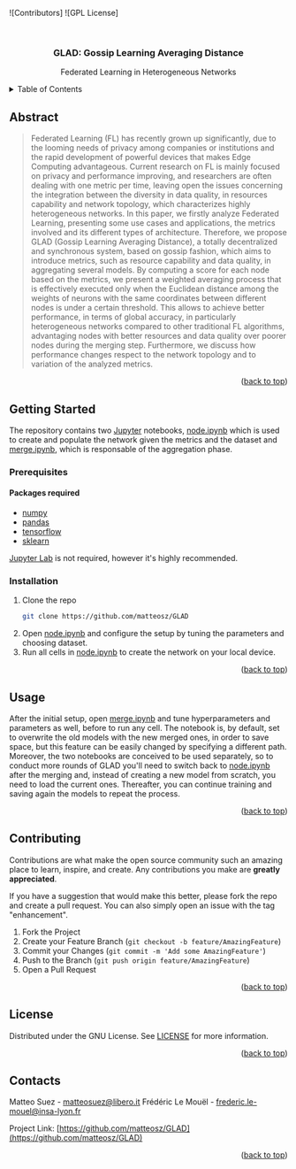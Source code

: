 <div id="top"></div>

![Contributors]
![GPL License]

<br />
<div align="center">
<h3 align="center">GLAD: Gossip Learning Averaging Distance</h3>
  <p align="center">
    Federated Learning in Heterogeneous Networks
  </p>
</div>

<details>
  <summary>Table of Contents</summary>
  <ol>
    <li><a href="#abstract">Abstract</a></li>
    <li>
      <a href="#getting-started">Getting Started</a>
      <ul>
        <li><a href="#prerequisites">Prerequisites</a></li>
        <li><a href="#installation">Installation</a></li>
      </ul>
    </li>
    <li><a href="#usage">Usage</a></li>
    <li><a href="#contributing">Contributing</a></li>
    <li><a href="#license">License</a></li>
    <li><a href="#contacts">Contacts</a></li>
  </ol>
</details>

## Abstract

>Federated Learning (FL) has recently grown up significantly, due to the looming needs of privacy among companies or institutions and the rapid development of powerful devices that makes Edge Computing advantageous.
>Current research on FL is mainly focused on privacy and performance improving, and researchers are often dealing with one metric per time, leaving open the issues concerning the integration between the diversity in data quality, in resources capability and network topology, which characterizes highly heterogeneous networks.
>In this paper, we firstly analyze Federated Learning, presenting some use cases and applications, the metrics involved and its different types of architecture.
>Therefore, we propose GLAD (Gossip Learning Averaging Distance), a totally decentralized and synchronous system, based on gossip fashion, which aims to introduce metrics, such as resource capability and data quality, in aggregating several models. By computing a score for each node based on the metrics, we present a weighted averaging process that is effectively executed only when the Euclidean distance among the weights of neurons with the same coordinates between different nodes is under a certain threshold.
>This allows to achieve better performance, in terms of global accuracy, in particularly heterogeneous networks compared to other traditional FL algorithms, advantaging nodes with better resources and data quality over poorer nodes during the merging step.
>Furthermore, we discuss how performance changes respect to the network topology and to variation of the analyzed metrics.

<p align="right">(<a href="#top">back to top</a>)</p>


## Getting Started

The repository contains two [Jupyter](https://jupyter.org) notebooks, [node.ipynb](https://github.com/matteosz/GLAD/blob/Tank/node.ipynb) which is used to create and populate the network given the metrics and the dataset and [merge.ipynb](https://github.com/matteosz/GLAD/blob/Tank/merge.ipynb), which is responsable of the aggregation phase.

### Prerequisites

#### Packages required
- [numpy](https://numpy.org/install)
- [pandas](https://pandas.pydata.org/getting_started.html)
- [tensorflow](https://www.tensorflow.org/install)
- [sklearn](https://scikit-learn.org/stable/install.html)

[Jupyter Lab](https://jupyter.org/install) is not required, however it's highly recommended.

### Installation

1. Clone the repo
   ```sh
   git clone https://github.com/matteosz/GLAD
   ```
2. Open [node.ipynb](https://github.com/matteosz/GLAD/blob/Tank/node.ipynb) and configure the setup by tuning the parameters and choosing dataset.
3. Run all cells in [node.ipynb](https://github.com/matteosz/GLAD/blob/Tank/node.ipynb) to create the network on your local device.

<p align="right">(<a href="#top">back to top</a>)</p>

## Usage

After the initial setup, open [merge.ipynb](https://github.com/matteosz/GLAD/blob/Tank/merge.ipynb) and tune hyperparameters and parameters as well, before to run any cell. The notebook is, by default, set to overwrite the old models with the new merged ones, in order to save space, but this feature can be easily changed by specifying a different path. Moreover, the two notebooks are conceived to be used separately, so to conduct more rounds of GLAD you'll need to switch back to [node.ipynb](https://github.com/matteosz/GLAD/blob/Tank/node.ipynb) after the merging and, instead of creating a new model from scratch, you need to load the current ones. Thereafter, you can continue training and saving again the models to repeat the process.

<p align="right">(<a href="#top">back to top</a>)</p>

## Contributing

Contributions are what make the open source community such an amazing place to learn, inspire, and create. Any contributions you make are **greatly appreciated**.

If you have a suggestion that would make this better, please fork the repo and create a pull request. You can also simply open an issue with the tag "enhancement".

1. Fork the Project
2. Create your Feature Branch (`git checkout -b feature/AmazingFeature`)
3. Commit your Changes (`git commit -m 'Add some AmazingFeature'`)
4. Push to the Branch (`git push origin feature/AmazingFeature`)
5. Open a Pull Request

<p align="right">(<a href="#top">back to top</a>)</p>

## License

Distributed under the GNU License. See [LICENSE](https://github.com/matteosz/GLAD/blob/Tank/LICENSE) for more information.

<p align="right">(<a href="#top">back to top</a>)</p>

<!-- CONTACT -->
## Contacts

Matteo Suez - matteosuez@libero.it
Frédéric Le Mouël - frederic.le-mouel@insa-lyon.fr

Project Link: [https://github.com/matteosz/GLAD](https://github.com/matteosz/GLAD)

<p align="right">(<a href="#top">back to top</a>)</p>


[contributors-shield]: https://img.shields.io/github/contributors/matteosz/GLAD.svg?style=for-the-badge
[forks-shield]: https://img.shields.io/github/forks/matteosz/GLAD.svg?style=for-the-badge
[stars-shield]: https://img.shields.io/github/stars/matteosz/GLAD.svg?style=for-the-badge
[issues-shield]: https://img.shields.io/github/issues/matteosz/GLAD.svg?style=for-the-badge
[license-shield]: https://img.shields.io/github/license/matteosz/GLAD.svg?style=for-the-badge
[license-url]: https://github.com/matteosz/GLAD/blob/Tank/LICENSE
[linkedin-shield]: https://img.shields.io/badge/-LinkedIn-black.svg?style=for-the-badge&logo=linkedin&colorB=555
[linkedin-url]: https://linkedin.com/in/matteo-suez